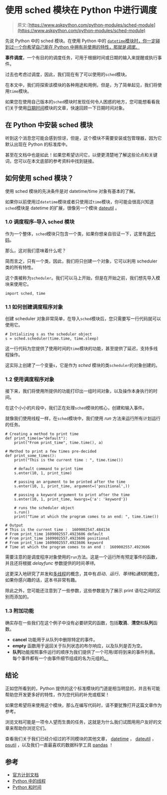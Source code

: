 # 使用 sched 模块在 Python 中进行调度

> 原文:[https://www.askpython.com/python-modules/sched-module](https://www.askpython.com/python-modules/sched-module)

先说 Python 中的 sched 模块。在使用 Python 中的 [`datetime`模块时，你一定碰到过一个你希望自己能在 Python 中拥有并使用的特性，那就是*调度*。](https://www.askpython.com/python-modules/python-datetime-module)

**事件调度**，一个有目的的调度任务，可用于根据时间或日期的输入来提醒或执行事件。

过去也考虑过调度，因此，我们现在有了可以使用的`sched`模块。

在本文中，我们将探索该模块的各种用途和用例，但是，为了简单起见，我们将使用`time`模块。

如果您在使用自己版本的`sched`模块时发现任何令人困惑的地方，您可能想看看我们关于使用[日期时间](https://www.askpython.com/python-modules/python-datetime-module)模块的文章，快速回顾一下日期时间对象。

## 在 Python 中安装 sched 模块

听到这个消息您可能会感到惊讶，但是，这个模块不需要安装或包管理器，因为它默认出现在 Python 的标准库中。

甚至在文档中也是如此！如果您希望访问它，以便更清楚地了解这些论点和关键词，您可以在本文底部的参考资料中找到链接。

## 如何使用 sched 模块？

使用 sched 模块的先决条件是对 datetime/time 对象有基本的了解。

如果你以前使用过`datetime`模块或者只使用过`time`模块，你可能会很高兴知道`sched`模块是 datetime 的扩展，很像另一个模块 [dateutil](https://www.askpython.com/python-modules/dateutil-module) 。

### 1.0 调度程序–导入 sched 模块

作为一个整体，`sched`模块只包含一个类，如果你想亲自验证一下，这里有[源代码](https://github.com/python/cpython/blob/3.9/Lib/sched.py)。

那么，这对我们意味着什么呢？

简而言之，只有一个类，因此，我们将只创建一个对象，它可以利用 scheduler 类的所有特性。

这个类被称为`scheduler`。我们可以马上开始，但是在开始之前，我们想先导入模块来使用它。

```
import sched, time

```

### 1.1 如何创建调度程序对象

创建 scheduler 对象非常简单，在导入`sched`模块后，您只需要写一行代码就可以使用它。

```
# Intializing s as the scheduler object
s = sched.scheduler(time.time, time.sleep)

```

这一行代码为您提供了使用时间的`time`模块的功能，甚至提供了延迟，支持多线程操作。

这实际上创建了一个变量`s`，它是作为 *sched* 模块的类`scheduler`的对象创建的。

### 1.2 使用调度程序对象

接下来，我们将使用所提供的功能打印出一组时间对象，以及操作本身执行的时间。

在这个小小的片段中，我们正在处理`sched`模块的核心，创建和输入事件。

就像我们使用线程一样，在`sched`模块中，我们使用 *run* 方法来运行所有计划运行的任务。

```
# Creating a method to print time
def print_time(a="default"):
    print("From print_time", time.time(), a)

# Method to print a few times pre-decided
def print_some_times():
    print("This is the current time : ", time.time())

    # default command to print time
    s.enter(10, 1, print_time)

    # passing an argument to be printed after the time
    s.enter(10, 1, print_time, argument=('positional',))

    # passing a keyword argument to print after the time
    s.enter(10, 1, print_time, kwargs={'a': 'keyword'})

    # runs the scheduler object
    s.run()
    print("Time at which the program comes to an end: ", time.time())

# Output
# This is the current time :  1609002547.484134
# From print_time 1609002557.4923606 default
# From print_time 1609002557.4923606 positional
# From print_time 1609002557.4923606 keyword
# Time at which the program comes to an end :  1609002557.4923606

```

需要注意的是调度程序对象使用的`run`方法。这是一个运行所有预定事件的函数，并且还将根据 *delayfunc* 参数提供的时间*等待*。

这更深入地研究了并发和[多线程](https://www.askpython.com/python-modules/multithreading-in-python)的概念，其中有*启动*、*运行*、*等待*和*通知*的概念，如果你感兴趣的话，这本书非常有趣。

除此之外，您可能还注意到了一些参数，这些参数是为了展示 print 语句之间的区别而添加的。

### 1.3 附加功能

确实存在一些我们在这个例子中没有必要研究的函数，包括**取消**、**清空**和**队列**函数。

*   **cancel** 功能用于从队列中删除特定的事件。
*   **empty** 函数用于返回关于队列状态的布尔响应，以及队列是否为空。
*   **队列**功能按照事件运行的顺序为我们提供了一个可用/即将到来的事件列表。每个事件都有一个由事件细节组成的名为元组的[。](https://www.askpython.com/python/python-namedtuple)

## 结论

正如您所看到的，Python 提供的这个标准模块的门道是相当明显的，并且有可能帮助您开发更多好的特性，作为您代码的补充或框架！

如果您希望将来使用这个模块，那么在编写代码时，请不要犹豫打开这篇文章作为参考。

浏览文档可能是一项令人望而生畏的任务，这就是为什么我们试图用用户友好的文章来帮助你浏览它们。

查看我们关于我们已经介绍过的不同模块的其他文章， [datetime](https://www.askpython.com/python-modules/python-datetime-module) ， [dateutil](https://www.askpython.com/python-modules/dateutil-module) ， [psutil](https://www.askpython.com/python-modules/psutil-module) ，以及我们一直最喜欢的数据科学工具 [pandas](https://www.askpython.com/python-modules/pandas/python-pandas-module-tutorial) ！

## 参考

*   [官方计划文档](https://docs.python.org/3/library/sched.html)
*   [Python 中的线程](https://docs.python.org/3/library/threading.html)
*   [Python 和时间](https://www.askpython.com/python-modules/python-time-module)
